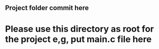 ## Project folder commit here
# Please use this directory as root for the project e,g, put main.c file here
